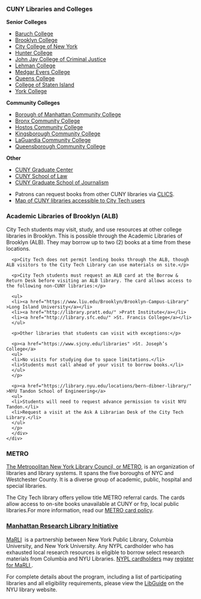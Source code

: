 <div class="card-group">
  <div class="card card-default">
    <div class="card-heading">
      <h3 class="card-title">
        <h3><strong>CUNY Libraries and Colleges</strong></h3>
      </h3>
    </div>
    <div>
      <div class="card-body">
        <div class="row">
      <div class="col-md-4">
      <strong>Senior Colleges</strong>
<ul>
<li><a href="https://library.baruch.cuny.edu/" target="_blank" >Baruch College</a></li>
<li><a href="http://academic.brooklyn.cuny.edu/library/" target="_blank" >Brooklyn College</a></li>
<li><a href="http://www.ccny.cuny.edu/library/" target="_blank" >City College of New York</a></li>
<li><a href="http://library.hunter.cuny.edu/" target="_blank" >Hunter College</a></li>
<li><a href="http://www.lib.jjay.cuny.edu/" target="_blank" >John Jay College of Criminal Justice</a></li>
<li><a href="https://www.lehman.edu/library/" target="_blank" >Lehman College</a></li>
<li><a href="http://www.mec.cuny.edu/library" target="_blank" >Medgar Evers College</a></li>
<li><a href="http://www.qc.edu/Library/index.html" target="_blank" >Queens College</a></li>
<li><a href="http://www.library.csi.cuny.edu/" target="_blank" >College of Staten Island</a></li>
<li><a href="http://www.york.cuny.edu/library/" target="_blank" >York College</a></li></ul></li></ul>
      </div>
      <div class="col-md-4">
      <strong>Community Colleges</strong><ul>
<li><a href="http://lib1.bmcc.cuny.edu/lib/" target="_blank" >Borough of Manhattan Community College</a></li>
<li><a href="http://www.bcc.cuny.edu/library/" target="_blank" >Bronx Community College</a></li>
<li><a href="http://www.hostos.cuny.edu/library/index.htm" target="_blank" >Hostos Community College</a></li>
<li><a href="https://www.kbcc.cuny.edu/kcclibrary/Homepage.html" target="_blank" >Kingsborough Community College</a></li>
<li><a href="http://www.lagcc.cuny.edu/library/" target="_blank" >LaGuardia Community College</a></li>
<li><a href="http://www.qcc.cuny.edu/library/" target="_blank" >Queensborough Community College</a></li></ul></li></ul>
      </div>
      <div class="col-md-4">
      <strong>Other</strong><ul><li><a href="http://library.gc.cuny.edu/" target="_blank" >CUNY Graduate Center</a></li>
<li><a href="http://www.law.cuny.edu/library/" target="_blank" >CUNY School of Law</a></li>
<li><a href="http://www.journalism.cuny.edu/research-center/" target="_blank" >CUNY Graduate School of Journalism</font></a></li></ul>
      </div> 
        </div>
<div class="col-md-12">
<ul>
<li>Patrons can request books from other CUNY libraries via <a href="https://library.citytech.cuny.edu/help/how/clics.php" >CLICS</a>.</li>
<li><a href="https://kokomoto.carto.com/builder/7f1a1151-7e8e-4044-aab4-b068d2c6695b/embed" >Map of CUNY libraries accessible to City Tech users</a></li>
</ul>
</div>
      </div>
    </div>

  </div>
</div> 

 <div class="card-group">
  <div class="card card-default">
    <div class="card-heading">
      <h4 class="card-title">
        <h3><strong>Academic Libraries of Brooklyn (ALB)</strong></h3>
      </h4>
    </div>
    <div>
      <div class="card-body">
      <p>City Tech students may visit, study, and use resources at other college libraries in Brooklyn. This is possible through the Academic Libraries of Brooklyn (ALB). They may borrow up to two (2) books at a time from these locations.</p>

      <p>City Tech does not permit lending books through the ALB, though ALB visitors to the City Tech Library can use materials on site.</p>

      <p>City Tech students must request an ALB card at the Borrow & Return Desk before visiting an ALB library. The card allows access to the following non-CUNY libraries:</p>

      <ul>
      <li><a href="https://www.liu.edu/Brooklyn/Brooklyn-Campus-Library" >Long Island University</a></li>
      <li><a href="http://library.pratt.edu/" >Pratt Institute</a></li>
      <li><a href="http://library.sfc.edu/" >St. Francis College</a></li>
      </ul>

      <p>Other libraries that students can visit with exceptions:</p>

      <p><a href="https://www.sjcny.edu/libraries" >St. Joseph’s College</a>
      <ul>
      <li>No visits for studying due to space limitations.</li>
      <li>Students must call ahead of your visit to borrow books.</li>
      </ul>
      </p>

      <p><a href="https://library.nyu.edu/locations/bern-dibner-library/" >NYU Tandon School of Engineering</a>
      <ul>
      <li>Students will need to request advance permission to visit NYU Tandon.</li>
      <li>Request a visit at the Ask A Librarian Desk of the City Tech Library.</li>
      </ul>
      </p>
      </div>
    </div>
  </div>
</div> 

 <div class="card-group">
  <div class="card card-default">
    <div class="card-heading">
      <h4 class="card-title">
        <h3><strong>METRO</strong></h3>
      </h4>
    </div>
    <div id="METRO" class="card">
      <div class="card-body"><p><a href="http://www.metro.org/" target="_blank" >The Metropolitan New York Library Council, or METRO</a>, is an organization of libraries and library systems. It spans the five boroughs of NYC and Westchester County. It is a diverse group of academic, public, hospital and special libraries.</p>
<p>The City Tech library offers yellow title METRO referral cards. The cards allow access to on-site books unavailable at CUNY or frp, local public libraries.For more information, read our&nbsp;<a href="http://library.citytech.cuny.edu/policies/access/metrocard.php" https://library.nyu.edu/locations/bern-dibner-library/>METRO card policy</a>.</p></div>
    </div>
  </div>
</div> 

 <div class="card-group">
  <div class="card card-default">
    <div class="card-heading">
      <h4 class="card-title">
        <a data-toggle="collapse" href="#MARLI"><h3><strong>Manhattan Research Library Initiative</strong></h3></a>
      </h4>
    </div>
    <div id="MARLI" class="card-collapse collapse in">
      <div class="card-body"><p><a href="http://www.nypl.org/help/finding-things/MaRLI" target="_blank" >MaRLI</a>&nbsp; is a partnership between New York Public Library, Columbia University, and New York University. Any NYPL cardholder who has exhausted local research resources is eligible to borrow select research materials from Columbia and NYU Libraries. <a href="http://www.nypl.org/help/library-card" target="_blank" >NYPL cardholders</a> may <a href="http://www.nypl.org/MaRLI-application" target="_blank" >register for MaRLI&nbsp;</a>.</p>
<p>For complete details about the program, including a list of participating libraries and all eligibility requirements, please view the&nbsp;<a href="http://marli.libguides.com/content.php?pid=194135&amp;sid=1627106" target="_blank" >LibGuide</a>&nbsp;on the NYU library website.</p>
</div>
    </div>
  </div>
</div> 
